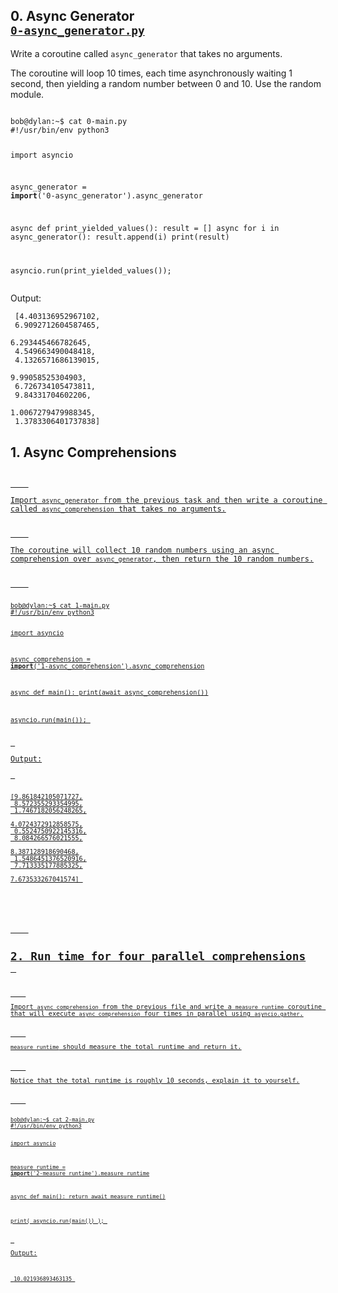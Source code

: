 <section>
    <h2>0. Async Generator<br><code><a href="https://github.com/NyasimiPhilip/alx-backend-python/blob/master/0x02-python_async_comprehension/0-async_generator.py">0-async_generator.py</a></code></h2>
    <p>Write a coroutine called <code>async_generator</code> that takes no arguments.</p>
    <p>The coroutine will loop 10 times, each time asynchronously waiting 1 second, then yielding a random number between 0 and 10. Use the random module.</p>
    <pre><code>
bob@dylan:~$ cat 0-main.py
#!/usr/bin/env python3

import asyncio

async_generator = __import__('0-async_generator').async_generator

async def print_yielded_values():
    result = []
    async for i in async_generator():
        result.append(i)
    print(result)

asyncio.run(print_yielded_values());
    </code></pre>
    <p>Output:</p>
    <pre><code>
[4.403136952967102,<br>
 6.9092712604587465,<br>
  6.293445466782645,<br> 
  4.549663490048418,<br>
  4.1326571686139015,<br>
  9.99058525304903,<br>
  6.726734105473811,<br>
  9.84331704602206,<br>
  1.0067279479988345,<br>
  1.3783306401737838]
    </code></pre>
    
</section>

<section>
    <h2>1. Async Comprehensions <br><code><a href="https://github.com/NyasimiPhilip/alx-backend-python/blob/master/0x02-python_async_comprehension/1-async_comprehension.py"></h2>
    <p>Import <code>async_generator</code> from the previous task and then write a coroutine called <code>async_comprehension</code> that takes no arguments.</p>
    <p>The coroutine will collect 10 random numbers using an async comprehension over <code>async_generator</code>, then return the 10 random numbers.</p>
    <pre><code>
bob@dylan:~$ cat 1-main.py
#!/usr/bin/env python3

import asyncio

async_comprehension = __import__('1-async_comprehension').async_comprehension

async def main():
    print(await async_comprehension())

asyncio.run(main());
    </code></pre>
    <p>Output:</p>
    <pre><code>
[9.861842105071727,<br>
8.572355293354995,<br>
1.7467182056248265,<br>
4.0724372912858575,<br>
0.5524750922145316,<br>
8.084266576021555,<br>
8.387128918690468,<br>
1.5486451376520916,<br>
7.713335177885325,<br>
7.673533267041574]
    </code></pre>   
</section>

<section>
    <h2>2. Run time for four parallel comprehensions<br><code><a href="https://github.com/NyasimiPhilip/alx-backend-python/blob/master/0x02-python_async_comprehension/2-measure_runtime.py"> </h2>
    <p>Import <code>async_comprehension</code> from the previous file and write a <code>measure_runtime</code> coroutine that will execute <code>async_comprehension</code> four times in parallel using <code>asyncio.gather</code>.</p>
    <p><code>measure_runtime</code> should measure the total runtime and return it.</p>
    <p>Notice that the total runtime is roughly 10 seconds, explain it to yourself.</p>
    <pre><code>
bob@dylan:~$ cat 2-main.py
#!/usr/bin/env python3

import asyncio

measure_runtime = __import__('2-measure_runtime').measure_runtime

async def main():
    return await measure_runtime()

print(
    asyncio.run(main())
);
    </code></pre>
    <p>Output:</p>
    <pre><code>
10.021936893463135
    </code></pre> 
</section>